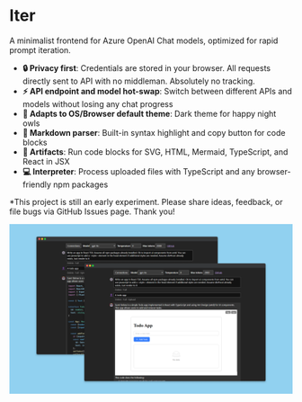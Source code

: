 # Iter

A minimalist frontend for Azure OpenAI Chat models, optimized for rapid prompt iteration.

- **🔒 Privacy first**: Credentials are stored in your browser. All requests directly sent to API with no middleman. Absolutely no tracking.
- **⚡ API endpoint and model hot-swap**: Switch between different APIs and models without losing any chat progress
- **🦉 Adapts to OS/Browser default theme**: Dark theme for happy night owls
- **💅 Markdown parser**: Built-in syntax highlight and copy button for code blocks
- **🧭 Artifacts**: Run code blocks for SVG, HTML, Mermaid, TypeScript, and React in JSX
- **💻 Interpreter**: Process uploaded files with TypeScript and any browser-friendly npm packages

\*This project is still an early experiment. Please share ideas, feedback, or file bugs via GitHub Issues page. Thank you!

![Screenshot](./designs/screenshots/artifact.png)
